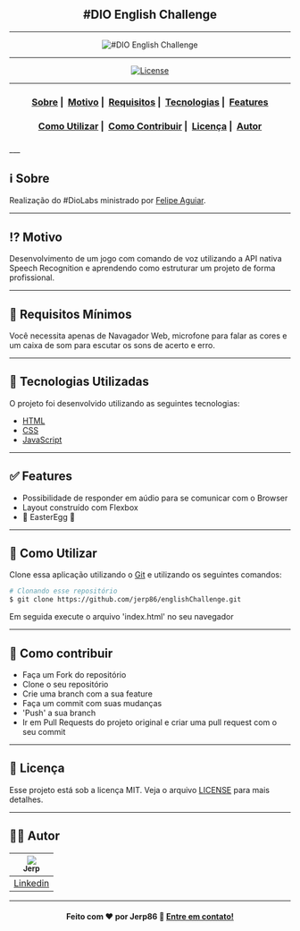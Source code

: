 <h2 align="center">#DIO English Challenge</h2>

___

<p align="center">
  <img src="https://user-images.githubusercontent.com/54115624/89088697-15936300-d370-11ea-8037-9b95eafcc486.gif" alt="#DIO English Challenge" />
</p>

---

<p align="center">
  <a href="LICENSE">
    <img alt="License" src="https://img.shields.io/badge/license-MIT-%23F8952D">
  </a>
</p>

___

<h3 align="center">
  <a href="#information_source-sobre">Sobre</a>&nbsp;|&nbsp;
  <a href="#interrobang-motivo">Motivo</a>&nbsp;|&nbsp;
  <a href="#seedling-requisitos-mínimos">Requisitos</a>&nbsp;|&nbsp;
  <a href="#rocket-tecnologias-utilizadas">Tecnologias</a>&nbsp;|&nbsp;
  <a href="#white_check_mark-features">Features</a>
</h3>
<h3 align="center">
  <a href="#wrench-como-utilizar">Como Utilizar</a>&nbsp;|&nbsp;
  <a href="#link-como-contribuir">Como Contribuir</a>&nbsp;|&nbsp;
  <a href="#memo-licença">Licença</a>&nbsp;|&nbsp;
  <a href="#man_technologist-autor">Autor</a>
</h3>
<h3 align="center">
</h3>
___


## :information_source: Sobre

Realização do #DioLabs ministrado por [Felipe Aguiar](https://github.com/felipeAguiarCode).

---

## :interrobang: Motivo

Desenvolvimento de um jogo com comando de voz utilizando a API nativa Speech Recognition e aprendendo como estruturar um projeto de forma profissional.

---

## :seedling: Requisitos Mínimos

Você necessita apenas de Navagador Web, microfone para falar as cores e um caixa de som para escutar os sons de acerto e erro.

---

## :rocket: Tecnologias Utilizadas

O projeto foi desenvolvido utilizando as seguintes tecnologias:

- [HTML](https://developer.mozilla.org/pt-BR/docs/Web/HTML/HTML5)
- [CSS](https://developer.mozilla.org/pt-BR/docs/Archive/CSS3)
- [JavaScript](https://developer.mozilla.org/pt-BR/docs/Aprender/JavaScript)

---

## :white_check_mark: Features

- Possibilidade de responder em aúdio para se comunicar com o Browser
- Layout construído com Flexbox
- :rabbit: EasterEgg :egg:

---

## :wrench: Como Utilizar

Clone essa aplicação utilizando o [Git](https://git-scm.com) e utilizando os seguintes comandos:

```bash
# Clonando esse repositório
$ git clone https://github.com/jerp86/englishChallenge.git
```
Em seguida execute o arquivo 'index.html' no seu navegador

---

## :link: Como contribuir

- Faça um Fork do repositório
- Clone o seu repositório
- Crie uma branch com a sua feature
- Faça um commit com suas mudanças
- 'Push' a sua branch
- Ir em Pull Requests do projeto original e criar uma pull request com o seu commit

---

## :memo: Licença

Esse projeto está sob a licença MIT. Veja o arquivo [LICENSE](LICENSE) para mais detalhes.

---

## :man_technologist: Autor
| [<img src="https://avatars0.githubusercontent.com/u/54115624?s=96&u=36c750bc965fde8a88dedbd0aef8c985c3fde0ab&v=4" /><br/><sub>Jerp</sub>](https://github.com/jerp86) |
| :---: |
| [Linkedin](https://www.linkedin.com/in/jerp/) |

---

<h4 align="center">
  Feito com ❤️ por Jerp86 👋️ <a href="mailto:jerp4@hotmail.com">Entre em contato!</a>
</h4>
